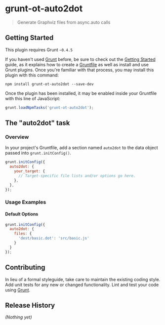 # grunt-ot-auto2dot

> Generate Graphviz files from async.auto calls

## Getting Started
This plugin requires Grunt `~0.4.5`

If you haven't used [Grunt](http://gruntjs.com/) before, be sure to check out the [Getting Started](http://gruntjs.com/getting-started) guide, as it explains how to create a [Gruntfile](http://gruntjs.com/sample-gruntfile) as well as install and use Grunt plugins. Once you're familiar with that process, you may install this plugin with this command:

```shell
npm install grunt-ot-auto2dot --save-dev
```

Once the plugin has been installed, it may be enabled inside your Gruntfile with this line of JavaScript:

```js
grunt.loadNpmTasks('grunt-ot-auto2dot');
```

## The "auto2dot" task

### Overview
In your project's Gruntfile, add a section named `auto2dot` to the data object passed into `grunt.initConfig()`.

```js
grunt.initConfig({
  auto2dot: {
    your_target: {
      // Target-specific file lists and/or options go here.
    },
  },
});
```

### Usage Examples

#### Default Options

```js
grunt.initConfig({
  auto2dot: {
    files: {
      'dest/basic.dot': 'src/basic.js'
    }
  }
});
```

## Contributing
In lieu of a formal styleguide, take care to maintain the existing coding style. Add unit tests for any new or changed functionality. Lint and test your code using [Grunt](http://gruntjs.com/).

## Release History
_(Nothing yet)_
